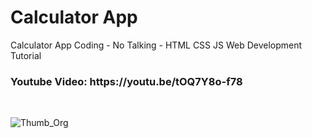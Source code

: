 # Calculator App

Calculator App Coding - No Talking - HTML CSS JS Web Development Tutorial
<br>
<h3>
Youtube Video: https://youtu.be/tOQ7Y8o-f78
</h3>

</br>

![Thumb_Org](https://github.com/academynet/CalculatorApp/assets/139820934/e4872b5d-df85-4cd2-b360-f2730902b11f)
